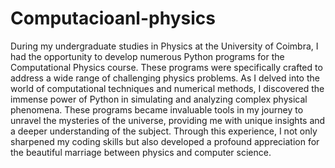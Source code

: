 # Computacioanl-physics
During my undergraduate studies in Physics at the University of Coimbra, I had the opportunity to develop numerous Python programs for the Computational Physics course. These programs were specifically 
crafted to address a wide range of challenging physics problems. As I delved into the world of computational techniques and numerical methods, I discovered the immense power of Python in simulating and 
analyzing complex physical phenomena. These programs became invaluable tools in my journey to unravel the mysteries of the universe, providing me with unique insights and a deeper understanding of the subject. 
Through this experience, I not only sharpened my coding skills but also developed a profound appreciation for the beautiful marriage between physics and computer science.
